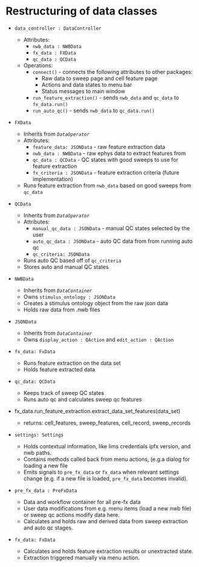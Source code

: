 # Restructuring of data classes

- `data_controller : DataController`
    - Attributes: 
        - `nwb_data : NWBData`
        - `fx_data : FXData`
        - `qc_data : QCData`
    - Operations:
        - `connect()` - connects the following attributes to other packages:
            - Raw data to sweep page and cell feature page
            - Actions and data states to menu bar
            - Status messages to main window
        - `run_feature_extraction()` - sends `nwb_data` and `qc_data` to `fx_data.run()`
        - `run_auto_qc()` - sends `nwb_data` to `qc_data.run()`

- `FXData`
    - Inherits from _`DataOperator`_
    - Attributes:
        - `feature_data: JSONData` - raw feature extraction data
        - `nwb_data : NWBData` - raw ephys data to extract features from
        - `qc_data : QCData` - QC states with good sweeps to use for feature extraction
        - `fx_criteria : JSONData` - feature extraction criteria (future implementation)
    - Runs feature extraction from `nwb_data` based on good sweeps from `qc_data`

- `QCData`
    - Inherits from _`DataOperator`_
    - Attributes:
        - `manual_qc_data : JSONData` - manual QC states selected by the user
        - `auto_qc_data : JSONData` - auto QC data from from running auto qc
        - `qc_criteria: JSONData`
    - Runs auto QC based off of `qc_criteria`
    - Stores auto and manual QC states

- `NWBData`
    - Inherits from _`DataContainer`_
    - Owns `stimulus_ontology : JSONData`
    - Creates a stimulus ontology object from the raw json data
    - Holds raw data from .nwb files

- `JSONData`
    - Inherits from _`DataContainer`_
    - Owns `display_action : QAction` and `edit_action : QAction`

- `fx_data: FxData`
    - Runs feature extraction on the data set
    - Holds feature extracted data
    
- `qc_data: QCData` 
    - Keeps track of sweep QC states
    - Runs auto qc and calculates sweep qc features

- fx_data.run_feature_extraction.extract_data_set_features(data_set)
    - returns: cell_features, sweep_features, cell_record, sweep_records
    

    
    
 




- `settings: Settings`
    - Holds contextual information, like lims credentials ipfx version, and nwb paths. 
    - Contains methods called back from menu actions, (e.g.a dialog for loading a new file
    - Emits signals to `pre_fx_data` or `fx_data` when relevant settings change (e.g. if a new file is loaded, `pre_fx_data` becomes invalid).
- `pre_fx_data : PreFxData`
    - Data and workflow container for all pre-fx data
    - User data modifications from e.g. menu items (load a new nwb file) or sweep qc actions modify data here. 
    - Calculates and holds raw and derived data from sweep extraction and auto qc stages.
- `fx_data: FxData` 
    - Calculates and holds feature extraction results or unextracted state.
    - Extraction triggered manually via menu action.
